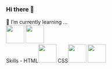 ### Hi there 👋

🌱 I’m currently learning ... <br>
<img height="50" src="https://cdn.worldvectorlogo.com/logos/react-2.svg"/>  <img height="50" src="https://cdn.worldvectorlogo.com/logos/c--4.svg"><br>
Skills - HTML<img height="50" src="https://cdn.worldvectorlogo.com/logos/html-1.svg"/> CSS<img height="50" src="https://cdn.worldvectorlogo.com/logos/css-3.svg"/> <img height="50" src="https://cdn.worldvectorlogo.com/logos/javascript-1.svg"/>


<!--
**armanali13000/armanali13000** is a ✨ _special_ ✨ repository because its `README.md` (this file) appears on your GitHub profile.

Here are some ideas to get you started:

- 🔭 I’m currently working on ...
- 🌱 I’m currently learning ...
- 👯 I’m looking to collaborate on ...
- 🤔 I’m looking for help with ...
- 💬 Ask me about ...
- 📫 How to reach me: ...
- 😄 Pronouns: ...
- ⚡ Fun fact: ...
-->
